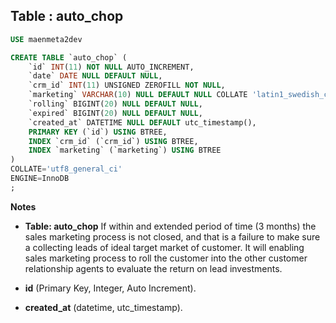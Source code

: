 Table : auto_chop
-----------------

```SQL
USE maenmeta2dev

CREATE TABLE `auto_chop` (
	`id` INT(11) NOT NULL AUTO_INCREMENT,
	`date` DATE NULL DEFAULT NULL,
	`crm_id` INT(11) UNSIGNED ZEROFILL NOT NULL,
	`marketing` VARCHAR(10) NULL DEFAULT NULL COLLATE 'latin1_swedish_ci',
	`rolling` BIGINT(20) NULL DEFAULT NULL,
	`expired` BIGINT(20) NULL DEFAULT NULL,
	`created_at` DATETIME NULL DEFAULT utc_timestamp(),
	PRIMARY KEY (`id`) USING BTREE,
	INDEX `crm_id` (`crm_id`) USING BTREE,
	INDEX `marketing` (`marketing`) USING BTREE
)
COLLATE='utf8_general_ci'
ENGINE=InnoDB
;
```
__Notes__

+ __Table: auto_chop__ If within and extended period of time (3 months) the sales marketing process is not closed, and that is a failure to make sure a collecting leads of ideal target market of customer. It will enabling sales marketing process to roll the customer into the other customer relationship agents to evaluate the return on lead investments.
  
+ __id__ (Primary Key, Integer, Auto Increment).

+ __created_at__ (datetime, utc_timestamp).
